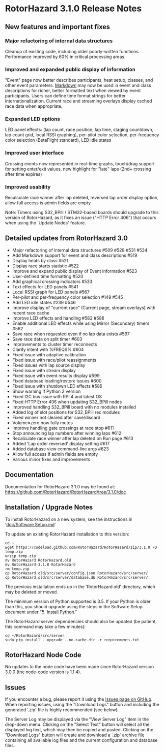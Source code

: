 # RotorHazard 3.1.0 Release Notes

## New features and important fixes

### Major refactoring of internal data structures
Cleanup of existing code, including older poorly-written functions. Performance improved by 60% in critical processing areas.

### Improved and expanded public display of information
"Event" page now better describes participants, heat setup, classes, and other event parameters. [Markdown](https://www.markdownguide.org/) may now be used in event and class descriptions for richer, better formatted text when viewed by event participants. Users can define time format strings for better internationalization. Current race and streaming overlays display cached race data when appropriate.

### Expanded LED options
LED panel effects: (lap count, race position, lap time, staging countdown, lap count grid, local RSSI graphing), per-pilot color selection, per-frequency color selection (BetaFlight standard), LED idle states

### Improved user interface
Crossing events now represented in real-time graphs, touch/drag support for setting enter/exit values, new highlight for "late" laps (2nd+ crossing after time expires)

### Improved usability
Recalculate race winner after lap deleted, reversed lap order display option, allow full access is admin fields are empty

Note: Timers using S32_BPill / STM32-based boards should upgrade to this version of RotorHazard, as it fixes an issue ("HTTP Error 406") that occurs when using the 'Update Nodes' feature.

## Detailed updates from RotorHazard 3.0

* Major refactoring of internal data structures #509 #528 #531 #534
* Add Markdown support for event and class descriptions #519
* Display heats by class #521
* Display race starts statistic #522
* Improve and expand public display of Event information #523
* User-defined time formatting #520
* Add graphical crossing indicators #533
* Text effects for LED panels #541
* Local RSSI graph for LED panels #567
* Per-pilot and per-frequency color selection #149 #545
* Add LED idle states #239 #546
* Improve display of "current race" (Current page, stream overlays) with recent race cache
* Improve LED effects and handling #582 #588 
* Enable additional LED effects while using Mirror (Secondary) timers #582
* Save race when requested even if no lap data exists #597
* Save race data on split timer #603
* Improvements to cluster timer reconnects
* Clarify intent with %FREQS% #604
* Fixed issue with adaptive calibration
* Fixed issue with race/pilot reassignments
* Fixed issues with lap source display
* Fixed issue with stream display
* Fixed issue with event results display #599
* Fixed database loading/restore issues #600
* Fixed issue with shutdown LED effects #589
* Show warning if Python 2 version
* Fixed I2C bus issue with RPi 4 and latest OS
* Fixed HTTP Error 406 when updating S32_BPill nodes
* Improved handling S32_BPill board with no modules installed
* Added log of slot positions for S32_BPill rec modules
* Fixed winner not cleared after save/discard
* Volume=zero now fully mutes
* Improve handling gate crossings at race stop #611
* Stop announcing lap numbers after winning laps #612
* Recalculate race winner after lap deleted on Run page #613
* Added 'Lap order reversed' display setting #617
* Added database view command-line args #623
* Allow full access if admin fields are empty
* Various minor fixes and improvements


<a name="documentation"></a>
## Documentation
Documentation for RotorHazard 3.1.0 may be found at:
https://github.com/RotorHazard/RotorHazard/tree/3.1.0/doc

## Installation / Upgrade Notes
To install RotorHazard on a new system, see the instructions in '[doc/Software Setup.md](https://github.com/RotorHazard/RotorHazard/blob/3.1.0/doc/Software%20Setup.md)'

To update an existing RotorHazard installation to this version:
```
cd ~
wget https://codeload.github.com/RotorHazard/RotorHazard/zip/3.1.0 -O temp.zip
unzip temp.zip
mv RotorHazard RotorHazard.old
mv RotorHazard-3.1.0 RotorHazard
rm temp.zip
cp RotorHazard.old/src/server/config.json RotorHazard/src/server/
cp RotorHazard.old/src/server/database.db RotorHazard/src/server/
```
The previous installation ends up in the 'RotorHazard.old' directory, which may be deleted or moved.

The minimum version of Python supported is 3.5. If your Python is older than this, you should upgrade using the steps in the Software Setup document under "5. [Install Python](https://github.com/RotorHazard/RotorHazard/blob/main/doc/Software%20Setup.md#5-install-python)."

The RotorHazard server dependencies should also be updated (be patient, this command may take a few minutes):
```
cd ~/RotorHazard/src/server
sudo pip install --upgrade --no-cache-dir -r requirements.txt
```

## RotorHazard Node Code
No updates to the node code have been made since RotorHazard version 3.0.0 (the node-code version is 1.1.4).

## Issues
If you encounter a bug, please report it using the [Issues page on GitHub](https://github.com/RotorHazard/RotorHazard/issues). When reporting issues, using the "Download Logs" button and including the generated '.zip' file is highly recommended (see below).

The Server Log may be displayed via the "View Server Log" item in the drop-down menu. Clicking on the "Select Text" button will select all the displayed log text, which may then be copied and pasted. Clicking on the "Download Logs" button will create and download a '.zip' archive file containing all available log files and the current configuration and database files.
